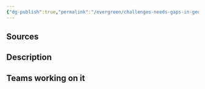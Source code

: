 ```yaml
---
{"dg-publish":true,"permalink":"/evergreen/challenges-needs-gaps-in-geothermal/scaling-in-fluid-transfer-equipment/","tags":["need"]}
---
```


## Sources


## Description


## Teams working on it


